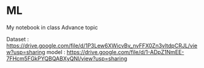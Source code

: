 # ML
My notebook in class Advance topic

Dataset : https://drive.google.com/file/d/1P3Lew6XWicvBv_nvFFX0Zn3vltdpCRJL/view?usp=sharing
model : https://drive.google.com/file/d/1-ADpZ1NmEE-7FHcm5FGkPYQBQABXyQNl/view?usp=sharing
